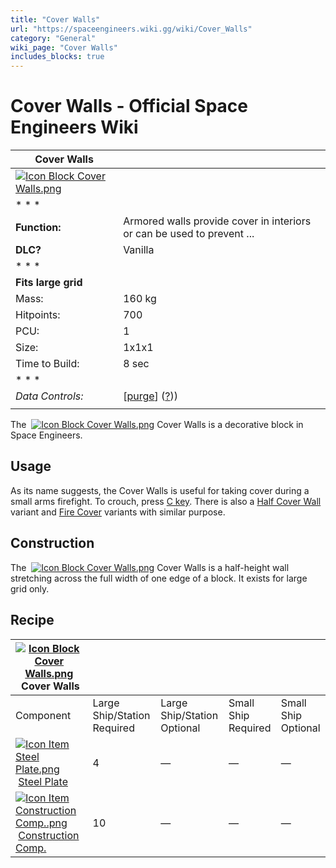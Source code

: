```yaml
---
title: "Cover Walls"
url: "https://spaceengineers.wiki.gg/wiki/Cover_Walls"
category: "General"
wiki_page: "Cover Walls"
includes_blocks: true
---
```


# Cover Walls - Official Space Engineers Wiki

| Cover Walls |     |
| --- | --- |
| [![Icon Block Cover Walls.png](https://spaceengineers.wiki.gg/images/Icon_Block_Cover_Walls.png?a3dcfd)](https://spaceengineers.wiki.gg/wiki/File:Icon_Block_Cover_Walls.png) |     |
| * * * |     |
| **Function:** | Armored walls provide cover in interiors or can be used to prevent ... |
| **DLC?** | Vanilla |
| * * * |     |
| **Fits large grid** |     |
| Mass: | 160 kg |
| Hitpoints: | 700 |
| PCU: | 1   |
| Size: | 1x1x1 |
| Time to Build: | 8 sec |
| * * * |     |
| _Data Controls:_ | \[[purge](https://spaceengineers.wiki.gg/wiki/Cover_Walls?action=purge)\] ([?](https://spaceengineers.wiki.gg/wiki/Template:Info_Block))) |
|     |     |

The  [![Icon Block Cover Walls.png](https://spaceengineers.wiki.gg/images/thumb/Icon_Block_Cover_Walls.png/21px-Icon_Block_Cover_Walls.png?a3dcfd)](https://spaceengineers.wiki.gg/wiki/Cover_Walls "Cover Walls") Cover Walls is a decorative block in Space Engineers.

## Usage

As its name suggests, the Cover Walls is useful for taking cover during a small arms firefight. To crouch, press [C key](https://spaceengineers.wiki.gg/wiki/Key_Bindings "Key Bindings"). There is also a [Half Cover Wall](https://spaceengineers.wiki.gg/wiki/Half_Cover_Wall "Half Cover Wall") variant and [Fire Cover](https://spaceengineers.wiki.gg/wiki/Fire_Cover "Fire Cover") variants with similar purpose.

## Construction

The  [![Icon Block Cover Walls.png](https://spaceengineers.wiki.gg/images/thumb/Icon_Block_Cover_Walls.png/21px-Icon_Block_Cover_Walls.png?a3dcfd)](https://spaceengineers.wiki.gg/wiki/Cover_Walls "Cover Walls") Cover Walls is a half-height wall stretching across the full width of one edge of a block. It exists for large grid only.

## Recipe

| [![Icon Block Cover Walls.png](https://spaceengineers.wiki.gg/images/thumb/Icon_Block_Cover_Walls.png/21px-Icon_Block_Cover_Walls.png?a3dcfd)](https://spaceengineers.wiki.gg/wiki/Cover_Walls "Cover Walls") Cover Walls |     |     |     |     |
| --- | --- | --- | --- | --- |
| Component | Large Ship/Station  <br>Required | Large Ship/Station  <br>Optional | Small Ship  <br>Required | Small Ship  <br>Optional |
| [![Icon Item Steel Plate.png](https://spaceengineers.wiki.gg/images/thumb/Icon_Item_Steel_Plate.png/21px-Icon_Item_Steel_Plate.png?437e3a)](https://spaceengineers.wiki.gg/wiki/Steel_Plate "Steel Plate") [Steel Plate](https://spaceengineers.wiki.gg/wiki/Steel_Plate "Steel Plate") | 4   | —   | —   | —   |
| [![Icon Item Construction Comp..png](https://spaceengineers.wiki.gg/images/thumb/Icon_Item_Construction_Comp..png/21px-Icon_Item_Construction_Comp..png?cdc26f)](https://spaceengineers.wiki.gg/wiki/Construction_Comp. "Construction Comp.") [Construction Comp.](https://spaceengineers.wiki.gg/wiki/Construction_Comp. "Construction Comp.") | 10  | —   | —   | —   |